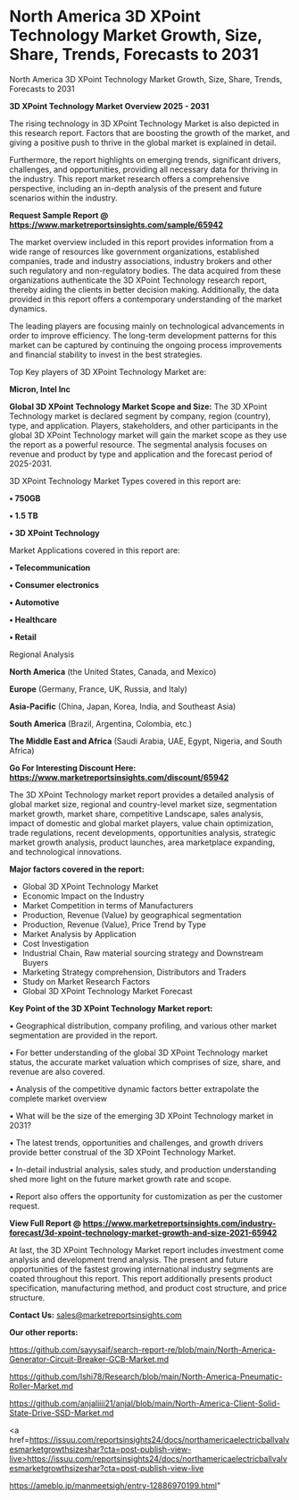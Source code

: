 # North America 3D XPoint Technology Market Growth, Size, Share, Trends, Forecasts to 2031
North America 3D XPoint Technology Market Growth, Size, Share, Trends, Forecasts to 2031

<Strong> 3D XPoint Technology Market Overview 2025 - 2031</strong>

The rising technology in 3D XPoint Technology Market is also depicted in this research report. Factors that are boosting the growth of the market, and giving a positive push to thrive in the global market is explained in detail.

Furthermore, the report highlights on emerging trends, significant drivers, challenges, and opportunities, providing all necessary data for thriving in the industry. This report market research offers a comprehensive perspective, including an in-depth analysis of the present and future scenarios within the industry.

<strong>Request Sample Report @ <a href=https://www.marketreportsinsights.com/sample/65942>https://www.marketreportsinsights.com/sample/65942</a></strong>

The market overview included in this report provides information from a wide range of resources like government organizations, established companies, trade and industry associations, industry brokers and other such regulatory and non-regulatory bodies. The data acquired from these organizations authenticate the 3D XPoint Technology research report, thereby aiding the clients in better decision making. Additionally, the data provided in this report offers a contemporary understanding of the market dynamics.

The leading players are focusing mainly on technological advancements in order to improve efficiency. The long-term development patterns for this market can be captured by continuing the ongoing process improvements and financial stability to invest in the best strategies.

Top Key players of 3D XPoint Technology Market are:

<strong>Micron, Intel Inc</strong>

<strong><b>Global 3D XPoint Technology Market Scope and Size:</b></strong>
The 3D XPoint Technology market is declared segment by company, region (country), type, and application. Players, stakeholders, and other participants in the global 3D XPoint Technology market will gain the market scope as they use the report as a powerful resource. The segmental analysis focuses on revenue and product by type and application and the forecast period of 2025-2031.

3D XPoint Technology Market Types covered in this report are:

<strong>• 750GB

• 1.5 TB

• 3D XPoint Technology</strong>

Market Applications covered in this report are:

<strong>• Telecommunication

• Consumer electronics

• Automotive

• Healthcare

• Retail</strong> 

Regional Analysis

<strong>North America</strong> (the United States, Canada, and Mexico)

<strong>Europe</strong> (Germany, France, UK, Russia, and Italy)

<strong>Asia-Pacific</strong> (China, Japan, Korea, India, and Southeast Asia)

<strong>South America</strong> (Brazil, Argentina, Colombia, etc.)

<strong>The Middle East and Africa</strong> (Saudi Arabia, UAE, Egypt, Nigeria, and South Africa)

<strong>Go For Interesting Discount Here: <a href=https://www.marketreportsinsights.com/discount/65942>https://www.marketreportsinsights.com/discount/65942</a></strong>

The 3D XPoint Technology market report provides a detailed analysis of global market size, regional and country-level market size, segmentation market growth, market share, competitive Landscape, sales analysis, impact of domestic and global market players, value chain optimization, trade regulations, recent developments, opportunities analysis, strategic market growth analysis, product launches, area marketplace expanding, and technological innovations.

<strong><b>Major factors covered in the report:</b></strong>
<ul>
  <li>Global 3D XPoint Technology Market </li>
  <li>Economic Impact on the Industry</li>
  <li>Market Competition in terms of Manufacturers</li>
  <li>Production, Revenue (Value) by geographical segmentation</li>
  <li>Production, Revenue (Value), Price Trend by Type</li>
  <li>Market Analysis by Application</li>
  <li>Cost Investigation</li>
  <li>Industrial Chain, Raw material sourcing strategy and Downstream Buyers</li>
  <li>Marketing Strategy comprehension, Distributors and Traders</li>
  <li>Study on Market Research Factors</li>
  <li>Global 3D XPoint Technology Market Forecast</li>
</ul>

<strong><b>Key Point of the 3D XPoint Technology Market report:</b></strong>

• Geographical distribution, company profiling, and various other market segmentation are provided in the report.

• For better understanding of the global 3D XPoint Technology market status, the accurate market valuation which comprises of size, share, and revenue are also covered.

• Analysis of the competitive dynamic factors better extrapolate the complete market overview

• What will be the size of the emerging 3D XPoint Technology market in 2031?

• The latest trends, opportunities and challenges, and growth drivers provide better construal of the 3D XPoint Technology Market.

• In-detail industrial analysis, sales study, and production understanding shed more light on the future market growth rate and scope.

• Report also offers the opportunity for customization as per the customer request.

<strong><b>View Full Report @ <a href=https://www.marketreportsinsights.com/industry-forecast/3d-xpoint-technology-market-growth-and-size-2021-65942>https://www.marketreportsinsights.com/industry-forecast/3d-xpoint-technology-market-growth-and-size-2021-65942</a></b></strong>


At last, the 3D XPoint Technology Market report includes investment come analysis and development trend analysis. The present and future opportunities of the fastest growing international industry segments are coated throughout this report. This report additionally presents product specification, manufacturing method, and product cost structure, and price structure.

<strong>Contact Us:</strong>
sales@marketreportsinsights.com

<strong>Our other reports:</strong>

<a href=https://github.com/sayysaif/search-report-re/blob/main/North-America-Generator-Circuit-Breaker-GCB-Market.md>https://github.com/sayysaif/search-report-re/blob/main/North-America-Generator-Circuit-Breaker-GCB-Market.md</a>

<a href=https://github.com/Ishi78/Research/blob/main/North-America-Pneumatic-Roller-Market.md>https://github.com/Ishi78/Research/blob/main/North-America-Pneumatic-Roller-Market.md</a>

<a href=https://github.com/anjaliiii21/anjal/blob/main/North-America-Client-Solid-State-Drive-SSD-Market.md>https://github.com/anjaliiii21/anjal/blob/main/North-America-Client-Solid-State-Drive-SSD-Market.md</a>

<a href=https://issuu.com/reportsinsights24/docs/northamericaelectricballvalvesmarketgrowthsizeshar?cta=post-publish-view-live>https://issuu.com/reportsinsights24/docs/northamericaelectricballvalvesmarketgrowthsizeshar?cta=post-publish-view-live</a>

<a href=https://ameblo.jp/manmeetsigh/entry-12886970199.html>https://ameblo.jp/manmeetsigh/entry-12886970199.html</a>"
